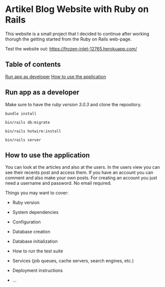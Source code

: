 # Artikel Blog Website with Ruby on Rails

This website is a small project that I decided to continue after
working thorugh the getting started from the Ruby on Rails web-page.

Test the website out: https://frozen-inlet-12765.herokuapp.com/

## Table of contents

[Run app as developer](#run-app-as-a-developer)
[How to use the application](#how-to-use-the-application)

## Run app as a developer

Make sure to have the *ruby version 3.0.3* and clone the repository.

    bundle install

    bin/rails db:migrate

    bin/rails hotwire:install

    bin/rails server

## How to use the application

You can look at the articles and also at the users.
In the users view you can see their recents post and access them.
If you have an account you can comment and also make your own posts.
For creating an account you just need a username and password.
No email required.


Things you may want to cover:

* Ruby version

* System dependencies

* Configuration

* Database creation

* Database initialization

* How to run the test suite

* Services (job queues, cache servers, search engines, etc.)

* Deployment instructions

* ...

